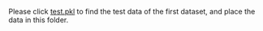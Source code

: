 Please click [test.pkl](https://drive.google.com/file/d/16BSHQWwVndzUB7HP150EZokBleotIOEF/view?usp=sharing) to find the test data of the first dataset, and place the data in this folder.

